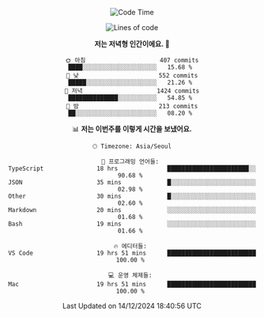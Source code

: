 <div align='center'>
 
<!--START_SECTION:waka-->
![Code Time](http://img.shields.io/badge/Code%20Time-4%2C029%20hrs-blue)

![Lines of code](https://img.shields.io/badge/%EC%A0%80%EB%8A%94%20%EC%97%AC%ED%83%9C%EA%B9%8C%EC%A7%80%20-1.5%20million%20%EC%A4%84%EC%9D%98%20%EC%BD%94%EB%93%9C%EB%A5%BC%20%EC%9E%91%EC%84%B1%ED%96%88%EC%96%B4%EC%9A%94.-blue)

**저는 저녁형 인간이에요. 🦉** 

```text
🌞 아침                     407 commits         ████░░░░░░░░░░░░░░░░░░░░░   15.68 % 
🌆 낮　                     552 commits         █████░░░░░░░░░░░░░░░░░░░░   21.26 % 
🌃 저녁                     1424 commits        ██████████████░░░░░░░░░░░   54.85 % 
🌙 밤　                     213 commits         ██░░░░░░░░░░░░░░░░░░░░░░░   08.20 % 
```


📊 **저는 이번주를 이렇게 시간을 보냈어요.** 

```text
🕑︎ Timezone: Asia/Seoul

💬 프로그래밍 언어들: 
TypeScript               18 hrs              ███████████████████████░░   90.68 % 
JSON                     35 mins             █░░░░░░░░░░░░░░░░░░░░░░░░   02.98 % 
Other                    30 mins             █░░░░░░░░░░░░░░░░░░░░░░░░   02.60 % 
Markdown                 20 mins             ░░░░░░░░░░░░░░░░░░░░░░░░░   01.68 % 
Bash                     19 mins             ░░░░░░░░░░░░░░░░░░░░░░░░░   01.66 % 

🔥 에디터들: 
VS Code                  19 hrs 51 mins      █████████████████████████   100.00 % 

💻 운영 체제들: 
Mac                      19 hrs 51 mins      █████████████████████████   100.00 % 
```


 Last Updated on 14/12/2024 18:40:56 UTC
<!--END_SECTION:waka-->
 </div>
<!---
Emewjin/Emewjin is a ✨ special ✨ repository because its `README.md` (this file) appears on your GitHub profile.
You can click the Preview link to take a look at your changes.
--->

